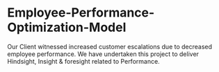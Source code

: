 # Employee-Performance-Optimization-Model
Our Client witnessed increased customer escalations due to decreased employee performance. We have undertaken this project to deliver Hindsight, Insight &amp; foresight related to Performance.
